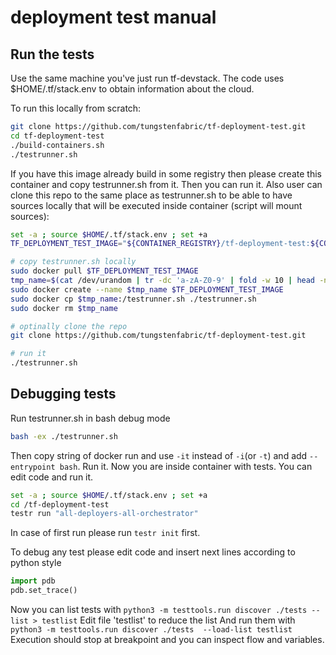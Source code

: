 # deployment test manual

## Run the tests

Use the same machine you've just run tf-devstack. The code uses $HOME/.tf/stack.env to obtain information about the cloud.

To run this locally from scratch:

```bash
git clone https://github.com/tungstenfabric/tf-deployment-test.git
cd tf-deployment-test
./build-containers.sh
./testrunner.sh
```

If you have this image already build in some registry then please create this container and copy testrunner.sh from it.
Then you can run it.
Also user can clone this repo to the same place as testrunner.sh to be able to have sources locally that will be executed inside container (script will mount sources):

```bash
set -a ; source $HOME/.tf/stack.env ; set +a
TF_DEPLOYMENT_TEST_IMAGE="${CONTAINER_REGISTRY}/tf-deployment-test:${CONTRAIL_CONTAINER_TAG}"

# copy testrunner.sh locally
sudo docker pull $TF_DEPLOYMENT_TEST_IMAGE
tmp_name=$(cat /dev/urandom | tr -dc 'a-zA-Z0-9' | fold -w 10 | head -n 1)
sudo docker create --name $tmp_name $TF_DEPLOYMENT_TEST_IMAGE
sudo docker cp $tmp_name:/testrunner.sh ./testrunner.sh
sudo docker rm $tmp_name

# optinally clone the repo
git clone https://github.com/tungstenfabric/tf-deployment-test.git

# run it
./testrunner.sh
```

## Debugging tests

Run testrunner.sh in bash debug mode

```bash
bash -ex ./testrunner.sh
```

Then copy string of docker run and use `-it` instead of `-i`(or `-t`) and add `--entrypoint bash`. Run it.
Now you are inside container with tests. You can edit code and run it.

```bash
set -a ; source $HOME/.tf/stack.env ; set +a
cd /tf-deployment-test
testr run "all-deployers-all-orchestrator"
```

In case of first run please run `testr init` first.

To debug any test please edit code and insert next lines according to python style

```python
import pdb
pdb.set_trace()
```

Now you can list tests with `python3 -m testtools.run discover ./tests --list > testlist`
Edit file 'testlist' to reduce the list
And run them with `python3 -m testtools.run discover ./tests  --load-list testlist`
Execution should stop at breakpoint and you can inspect flow and variables.
